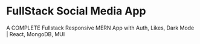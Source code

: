 # FullStack Social Media App

A COMPLETE Fullstack Responsive MERN App with Auth, Likes, Dark Mode | React, MongoDB, MUI

